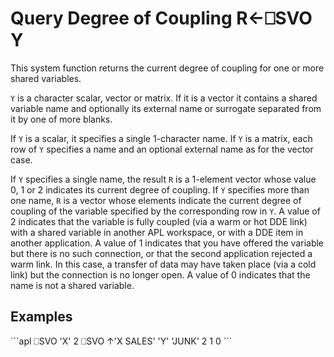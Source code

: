 <!-- Hidden search keywords -->
<div style="display: none;">
  ⎕SVO SVO
</div>






<h1 class="heading"><span class="name">Query Degree of Coupling</span> <span class="command">R←⎕SVO Y</span></h1>



This system function returns the current degree of coupling for one or more shared variables.


`Y` is a character scalar, vector or matrix.  If it is a vector it contains a shared variable name and optionally its external name or surrogate separated from it by one of more blanks.


If `Y` is a scalar, it specifies a single 1-character name.  If `Y` is a matrix, each row of `Y` specifies a name and an optional external name as for the vector case.


If `Y` specifies a single name, the result `R` is a 1-element vector whose value 0, 1 or 2 indicates its current degree of coupling.  If `Y` specifies more than one name, `R` is a vector whose elements indicate the current degree of coupling of the variable specified by the corresponding row in `Y`.  A value of 2 indicates that the variable is fully coupled (via a warm or hot DDE link) with a shared variable in another APL workspace, or with a DDE item in another application.  A value of 1 indicates that you have offered the variable but there is no such connection, or that the second application rejected a warm link.  In this case, a transfer of data may have taken place (via a cold link) but the connection is no longer open.  A value of 0 indicates that the name is not a shared variable.

<h2 class="example">Examples</h2>
```apl
      ⎕SVO 'X'
2
      ⎕SVO ↑'X SALES' 'Y' 'JUNK'
2 1 0
```



